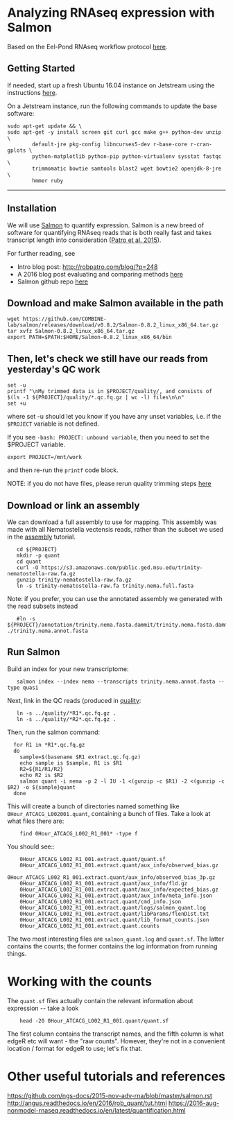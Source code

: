 # Analyzing RNAseq expression with Salmon

Based on the Eel-Pond RNAseq workflow protocol [here](http://eel-pond.readthedocs.io/en/latest/).

## Getting Started

If needed, start up a fresh Ubuntu 16.04 instance on Jetstream using the instructions [here](jetstream/boot.html).

On a Jetstream instance, run the following commands to update the base software:

```
sudo apt-get update && \
sudo apt-get -y install screen git curl gcc make g++ python-dev unzip \
        default-jre pkg-config libncurses5-dev r-base-core r-cran-gplots \
        python-matplotlib python-pip python-virtualenv sysstat fastqc \
        trimmomatic bowtie samtools blast2 wget bowtie2 openjdk-8-jre \
        hmmer ruby
```

---

## Installation

We will use [Salmon](http://salmon.readthedocs.org/en/latest/) to
quantify expression. Salmon is a new breed of software for quantifying RNAseq reads that is both really fast and takes
transcript length into consideration ([Patro et al. 2015](http://dx.doi.org/10.1038/nmeth.4197)).

For further reading, see

  * Intro blog post: http://robpatro.com/blog/?p=248
  * A 2016 blog post evaluating and comparing methods [here](https://cgatoxford.wordpress.com/2016/08/17/why-you-should-stop-using-featurecounts-htseq-or-cufflinks2-and-start-using-kallisto-salmon-or-sailfish/)
  * Salmon github repo [here](https://github.com/COMBINE-lab/salmon)


## Download and make Salmon available in the path 

```
wget https://github.com/COMBINE-lab/salmon/releases/download/v0.8.2/Salmon-0.8.2_linux_x86_64.tar.gz
tar xvfz Salmon-0.8.2_linux_x86_64.tar.gz
export PATH=$PATH:$HOME/Salmon-0.8.2_linux_x86_64/bin 
```



## Then, let's check we still have our reads from yesterday's QC work
```
set -u
printf "\nMy trimmed data is in $PROJECT/quality/, and consists of $(ls -1 ${PROJECT}/quality/*.qc.fq.gz | wc -l) files\n\n"
set +u

```
where set -u should let you know if you have any unset variables, i.e. if the `$PROJECT` variable is not defined. 

If you see `-bash: PROJECT: unbound variable`, then you need to set the $PROJECT variable.  
```
export PROJECT=/mnt/work
```
and then re-run the `printf` code block.

NOTE: if you do not have files, please rerun quality trimming steps [here](quality-trimming.html)

## Download or link an assembly

We can download a full assembly to use for mapping. This assembly was made with all Nematostella vectensis reads, rather than the subset we used in the [assembly](assembly-trinity.html) tutorial.

```
   cd ${PROJECT}
   mkdir -p quant
   cd quant
   curl -O https://s3.amazonaws.com/public.ged.msu.edu/trinity-nematostella-raw.fa.gz
   gunzip trinity-nematostella-raw.fa.gz
   ln -s trinity-nematostella-raw.fa trinity.nema.full.fasta
   ```
Note: if you prefer, you can use the annotated assembly we generated with the read subsets instead
```
   #ln -s ${PROJECT}/annotation/trinity.nema.fasta.dammit/trinity.nema.fasta.dammit.fasta ./trinity.nema.annot.fasta 
```

## Run Salmon

Build an index for your new transcriptome:

```
   salmon index --index nema --transcripts trinity.nema.annot.fasta --type quasi
```
Next, link in the QC reads (produced in [quality](quality-trimming.html):

```
   ln -s ../quality/*R1*.qc.fq.gz .
   ln -s ../quality/*R2*.qc.fq.gz .
```

Then, run the salmon command:

```
  for R1 in *R1*.qc.fq.gz
  do
    sample=$(basename $R1 extract.qc.fq.gz)
    echo sample is $sample, R1 is $R1
    R2=${R1/R1/R2}
    echo R2 is $R2
    salmon quant -i nema -p 2 -l IU -1 <(gunzip -c $R1) -2 <(gunzip -c $R2) -o ${sample}quant
  done
```

This will create a bunch of directories named something like
`0Hour_ATCACG_L002001.quant`, containing a bunch of files. Take a
look at what files there are:

```
    find 0Hour_ATCACG_L002_R1_001* -type f
```

You should see::
```
    0Hour_ATCACG_L002_R1_001.extract.quant/quant.sf
    0Hour_ATCACG_L002_R1_001.extract.quant/aux_info/observed_bias.gz
    0Hour_ATCACG_L002_R1_001.extract.quant/aux_info/observed_bias_3p.gz
    0Hour_ATCACG_L002_R1_001.extract.quant/aux_info/fld.gz
    0Hour_ATCACG_L002_R1_001.extract.quant/aux_info/expected_bias.gz
    0Hour_ATCACG_L002_R1_001.extract.quant/aux_info/meta_info.json
    0Hour_ATCACG_L002_R1_001.extract.quant/cmd_info.json
    0Hour_ATCACG_L002_R1_001.extract.quant/logs/salmon_quant.log
    0Hour_ATCACG_L002_R1_001.extract.quant/libParams/flenDist.txt
    0Hour_ATCACG_L002_R1_001.extract.quant/lib_format_counts.json
    0Hour_ATCACG_L002_R1_001.extract.quant.counts
```

The two most interesting files are `salmon_quant.log` and
`quant.sf`. The latter contains the counts; the former contains the
log information from running things.

# Working with the counts

The `quant.sf` files actually contain the relevant information about
expression -- take a look

```
    head -20 0Hour_ATCACG_L002_R1_001.quant/quant.sf
```

The first column contains the transcript names, and the
fifth column is what edgeR etc will want - the "raw counts".
However, they're not in a convenient location / format for edgeR to use;
let's fix that.

# Other useful tutorials and references
https://github.com/ngs-docs/2015-nov-adv-rna/blob/master/salmon.rst
http://angus.readthedocs.io/en/2016/rob_quant/tut.html
https://2016-aug-nonmodel-rnaseq.readthedocs.io/en/latest/quantification.html

